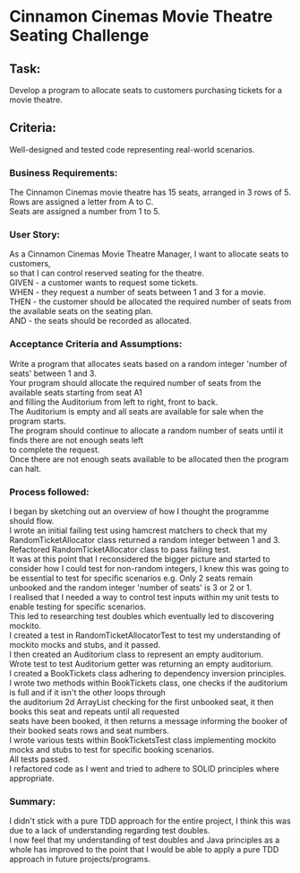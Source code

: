 # Cinnamon Cinemas Movie Theatre Seating Challenge  

## Task:  
Develop a program to allocate seats to customers purchasing tickets for a movie theatre.  

## Criteria:  
Well-designed and tested code representing real-world scenarios.  

### Business Requirements:  
The Cinnamon Cinemas movie theatre has 15 seats, arranged in 3 rows of 5.  
Rows are assigned a letter from A to C.  
Seats are assigned a number from 1 to 5.  

### User Story:  
As a Cinnamon Cinemas Movie Theatre Manager, I want to allocate seats to customers,  
so that I can control reserved seating for the theatre.  
GIVEN - a customer wants to request some tickets.  
WHEN - they request a number of seats between 1 and 3 for a movie.  
THEN - the customer should be allocated the required number of seats from the available seats on the seating plan.  
AND - the seats should be recorded as allocated.  

### Acceptance Criteria and Assumptions:  
Write a program that allocates seats based on a random integer 'number of seats' between 1 and 3.  
Your program should allocate the required number of seats from the available seats starting from seat A1  
and filling the Auditorium from left to right, front to back.  
The Auditorium is empty and all seats are available for sale when the program starts.  
The program should continue to allocate a random number of seats until it finds there are not enough seats left  
to complete the request.  
Once there are not enough seats available to be allocated then the program can halt.  


### Process followed:  
I began by sketching out an overview of how I thought the programme should flow.  
I wrote an initial failing test using hamcrest matchers to check that my RandomTicketAllocator class returned a random integer between 1 and 3.  
Refactored RandomTicketAllocator class to pass failing test.  
It was at this point that I reconsidered the bigger picture and started to consider how I could test for non-random integers, I knew this was going to be essential to test for specific scenarios e.g. Only 2 seats remain unbooked and the random integer 'number of seats' is 3 or 2 or 1.  
I realised that I needed a way to control test inputs within my unit tests to enable testing for specific scenarios.  
This led to researching test doubles which eventually led to discovering mockito.  
I created a test in RandomTicketAllocatorTest to test my understanding of mockito mocks and stubs, and it passed.  
I then created an Auditorium class to represent an empty auditorium.  
Wrote test to test Auditorium getter was returning an empty auditorium.  
I created a BookTickets class adhering to dependency inversion principles.  
I wrote two methods within BookTickets class, one checks if the auditorium is full and if it isn't the other loops through  
the auditorium 2d ArrayList checking for the first unbooked seat, it then books this seat and repeats until all requested  
seats have been booked, it then returns a message informing the booker of their booked seats rows and seat numbers.  
I wrote various tests within BookTicketsTest class implementing mockito mocks and stubs to test for specific booking scenarios.  
All tests passed.  
I refactored code as I went and tried to adhere to SOLID principles where appropriate.  

### Summary:  
I didn't stick with a pure TDD approach for the entire project, I think this was due to a lack of understanding regarding test doubles.  
I now feel that my understanding of test doubles and Java principles as a whole has improved to the point that I would be able to apply a pure TDD approach in future projects/programs.  

